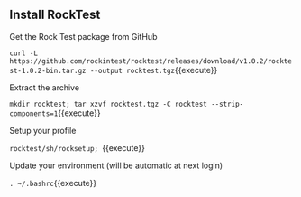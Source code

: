 ## Install RockTest

Get the Rock Test package from GitHub

`curl -L https://github.com/rockintest/rocktest/releases/download/v1.0.2/rocktest-1.0.2-bin.tar.gz --output rocktest.tgz`{{execute}}

Extract the archive

`mkdir rocktest; tar xzvf rocktest.tgz -C rocktest --strip-components=1`{{execute}}

Setup your profile

`rocktest/sh/rocksetup; `{{execute}}

Update your environment (will be automatic at next login)

`. ~/.bashrc`{{execute}}
